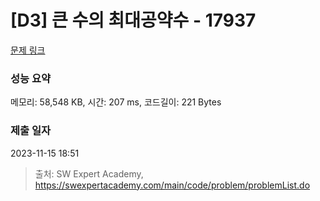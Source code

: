 # [D3] 큰 수의 최대공약수 - 17937 

[문제 링크](https://swexpertacademy.com/main/code/problem/problemDetail.do?contestProbId=AYmRI_8ajv8DFARi) 

### 성능 요약

메모리: 58,548 KB, 시간: 207 ms, 코드길이: 221 Bytes

### 제출 일자

2023-11-15 18:51



> 출처: SW Expert Academy, https://swexpertacademy.com/main/code/problem/problemList.do